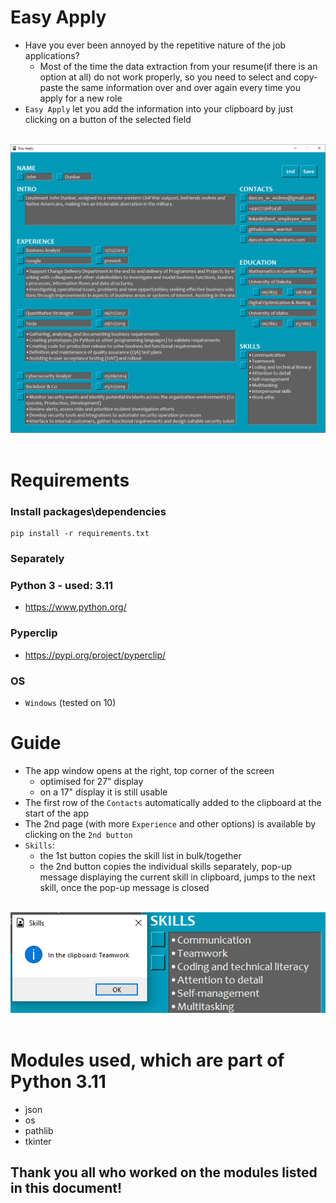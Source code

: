 # Easy Apply
- Have you ever been annoyed by the repetitive nature of the job applications?
    - Most of the time the data extraction from your resume(if there is an option at all) do not work properly, so you need to select and copy-paste the same information over and over again every time you apply for a new role
- `Easy Apply` let you add the information into your clipboard by just clicking on a button of the selected field

<br>
<div align="center">
    <img src="pictures/screenshot.png"</img> 
</div>
<br>

# Requirements
### Install packages\dependencies
```
pip install -r requirements.txt
```
### Separately
### Python 3 - used: 3.11
- https://www.python.org/

### Pyperclip
- https://pypi.org/project/pyperclip/

### OS
- `Windows` (tested on 10)

# Guide
- The app window opens at the right, top corner of the screen
    - optimised for 27" display
    - on a 17" display it is still usable
- The first row of the `Contacts` automatically added to the clipboard at the start of the app
- The 2nd page (with more `Experience` and other options) is available by clicking on the `2nd button`
- `Skills`:
    - the 1st button copies the skill list in bulk/together
    - the 2nd button copies the individual skills separately, pop-up message displaying the current skill in clipboard, jumps to the next skill, once the pop-up message is closed

<br>
<div align="center">
    <img src="pictures/screenshot_skills.png"</img> 
</div>
<br>

# Modules used, which are part of Python 3.11
- json
- os
- pathlib
- tkinter

## Thank you all who worked on the modules listed in this document!